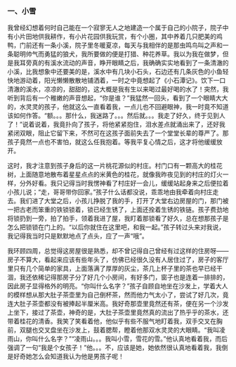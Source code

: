 ### 一、小雪

我曾经幻想着何时自己能在一个寂寥无人之地建造一个属于自己的小院子，院子中有小片田地供我耕作，有小片花园供我玩赏，有个小圈，其中养着几只肥美的鸡鸭，门前还有一条小溪，院子里冬暖夏凉，每天与我相伴的是那虫鸣鸟叫之声和一条聪明帅气而勇猛的狼犬，我所要做的便是打猎、种花养草。我以为我在做梦，但是我耳旁真的有溪水流动的声音，睁开眼睛之后，我确确实实地看到了一条清澈的小溪，比我想象中还要美的是，溪水中有几块小石头，石边还有几条灰色的小鱼轻快地游动着，阳光懒懒散散地铺洒着，一时之中竟想起了《小石潭记》。饮下一口清澈的溪水，凉凉的，甜甜的，这大概是我有生以来喝过最好喝的水了！突然，我听到背后有一个稚嫩的声音想起，“你是谁？”我猛然一回头，看到了一个眼睛大大的，水灵灵的孩子，他就这么一直看着我，一点儿也不回避眼神，我一时竟不知道该如何作答。“额。。。那什么，我迷路了。。。然后就。。。我走了好久，终于见到人了！”说着说着，我竟扑向了孩子，将他紧紧抱住，泪水差点就涌出来了，还好我紧闭双眼，阻止它留下来，不然可在这孩子面前失去了一个堂堂长辈的尊严了。那孩子竟然一点也不害怕，就这么任我抱着。等我平复心情之后，这才将他缓缓放开。

这时，我才注意到孩子身后的这一片桃花源似的村庄。村门口有一颗高大的桂花树，上面随意地散布着星星点点的米黄色的桂花，就像我昨夜见到的村庄的灯火一样，分外好看。我只记得当时我愣神看了村庄好一会儿，缓缓站起身来之后便拉着小孩儿说；“走，哥哥带你回家。”孩子什么话都没说，乖乖地由我牵着向村庄走去。我们进了大堂之后，小孩儿挣脱了我的手，打开了大堂右边房屋的门，那门被一把古老而笨重的铁锁锁着，锁已经生锈了，上面还拴着生锈的铁链。孩子费劲地将锁扔到一旁，拍了拍手，领着我进了屋，我盯着那锁看了好久，总在想那孩子是怎么把锁锁在门上的。“以后你就住在这里吧，和我一起。”孩子转过头来对我说，我记得我当时只是默默地点了点头，应了一声“哦”。

我环顾四周，总觉得这房屋很是熟悉，却不曾记得自己曾经有过这样的住房呀——房子不算大，看起来应该有些年头了，仿佛已经很久没有人居住过了，房子的客厅里只有几个简单的家具，上面落满了厚厚的灰尘，茶几上杯子里的茶也早已经干涸，我还依稀记得那房子分了好几个小房间，有好多门，窗子也是连着一排排的，因此房子显得格外的明亮。“你叫什么名字？”孩子自顾自地坐在沙发上，学着大人的模样想从那大肚子茶壶里为自己倒杯茶，然而他力气太小了，尝试了好几次，竟连大肚子茶壶都没有被捧起半厘米高。我好奇那壶里竟然还有茶，便在另一个沙发上坐下，接过了茶壶，神奇的是，大肚子茶壶里竟然真的流出了热乎乎的茶水，还带着桂花的清香。我笑了笑看着他，他似乎有些不服气地盯着我，双手交叉在胸前，双腿也交叉盘坐在沙发上，鼓着腮帮，瞪着他那双水灵灵的大眼睛。“我叫凌雨山，你叫什么名字？”“凌雨山。。。我叫小雪，雪花的雪。”他认真地看着我，而后强调了一句“我是个女孩子！”他。。。不，应该是她，她依然很认真地看着我，我倒是好奇她怎么会知道我认为他是男孩子呢！



